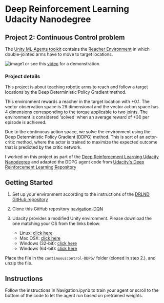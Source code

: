 # Deep Reinforcement Learning Udacity Nanodegree
## Project 2: Continuous Control problem
The [Unity ML-Agents toolkit](https://github.com/Unity-Technologies/ml-agents/blob/master/docs/Learning-Environment-Examples.md) contains the [Reacher Environment](https://github.com/Unity-Technologies/ml-agents/blob/master/docs/Learning-Environment-Examples.md#reacher) in which double-jointed arms have to move to target locations. 

[//]: # (Image References)

[image1]: https://video.udacity-data.com/topher/2018/June/5b1ea778_reacher/reacher.gif "Trained Agents"

![image1]
or see this [video](https://www.youtube.com/watch?v=2N9EoF6pQyE) for a demonstration.

### Project details

This project is about teaching robotic arms to reach and follow a target locations by the Deep Deterministic Policy Gradient method.

This environment rewards a reacher in the target location with +0.1. The vector observation space is 26 dimensional and the vector action space has 4 dimensions corresponding to the torque applicable to two joints. The environment is considered 'solved' when an average reward of +30 per episode is achieved.

Due to the continuous action space, we solve the environment using the Deep Deterministic Policy Gradient (DDPG) method. This is sort of an actor-critic method, where the actor is trained to maximize the expected outcome that is predicted by the critic network.

I worked on this project as part of the [Deep Reinforcement Learning Udacity Nanodegree](https://www.udacity.com/course/deep-reinforcement-learning-nanodegree--nd893) and adapted the DDPG agent code from [Udacity's Deep Reinforcement Learning Repository](https://github.com/udacity/deep-reinforcement-learning/tree/master/ddpg-pendulum)

## Getting Started

1. Set up your environment according to the instructions of the [DRLND GitHub repository](https://github.com/udacity/deep-reinforcement-learning#dependencies)

2. Clone this GitHub repository [navigation-DQN](https://github.com/hullmann/continuouscontrol-DDPG)

3. Udacity provides a modified Unity environment. Please download the one matching your OS from the links below:
    - Linux: [click here](https://s3-us-west-1.amazonaws.com/udacity-drlnd/P2/Reacher/Reacher_Linux.zip)
    - Mac OSX: [click here](https://s3-us-west-1.amazonaws.com/udacity-drlnd/P2/Reacher/Reacher.app.zip)
    - Windows (32-bit): [click here](https://s3-us-west-1.amazonaws.com/udacity-drlnd/P2/Reacher/Reacher_Windows_x86.zip)
    - Windows (64-bit): [click here](https://s3-us-west-1.amazonaws.com/udacity-drlnd/P2/Reacher/Reacher_Windows_x86_64.zip)

Place the file in the `continuouscontrol-DDPG/` folder (cloned in step 2.), and unzip the file. 

## Instructions
Follow the instructions in Navigation.ipynb to train your agent or scroll to the bottom of the code to let the agent run based on pretrained weights.
